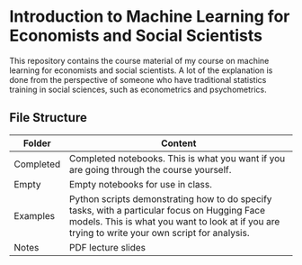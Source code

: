 # Introduction to Machine Learning for Economists and Social Scientists

This repository contains the course material of my course on machine learning 
for economists and social scientists. A lot of the explanation is done from
the perspective of someone who have traditional statistics training in social
sciences, such as econometrics and psychometrics.  

## File Structure

| Folder    | Content |
|-----------|---------|
| Completed | Completed notebooks. This is what you want if you are going through the course yourself. |
| Empty     | Empty notebooks for use in class. |
| Examples  | Python scripts demonstrating how to do specify tasks, with a particular focus on Hugging Face models. This is what you want to look at if you are trying to write your own script for analysis. |
| Notes     | PDF lecture slides |